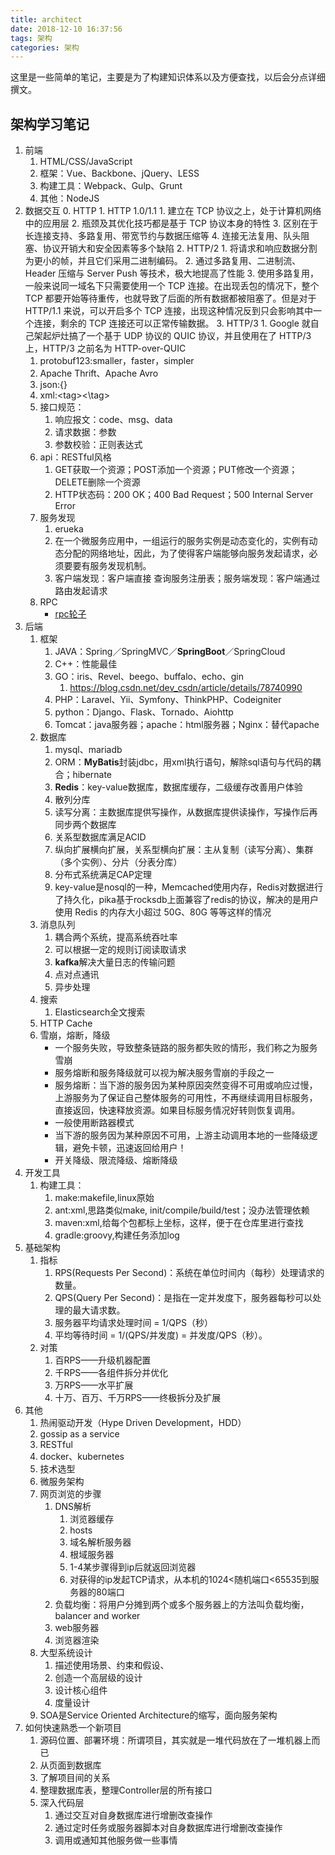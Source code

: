 ```yaml
---
title: architect
date: 2018-12-10 16:37:56
tags: 架构
categories: 架构
---
```

这里是一些简单的笔记，主要是为了构建知识体系以及方便查找，以后会分点详细撰文。

<!-- more -->

## 架构学习笔记

1. 前端
	1. HTML/CSS/JavaScript
	2. 框架：Vue、Backbone、jQuery、LESS
	3. 构建工具：Webpack、Gulp、Grunt
	4. 其他：NodeJS
2. 数据交互
    0. HTTP
        1. HTTP 1.0/1.1
            1. 建立在 TCP 协议之上，处于计算机网络中的应用层
            2. 瓶颈及其优化技巧都是基于 TCP 协议本身的特性
            3. 区别在于长连接支持、多路复用、带宽节约与数据压缩等
            4. 连接无法复用、队头阻塞、协议开销大和安全因素等多个缺陷
        2. HTTP/2
            1. 将请求和响应数据分割为更小的帧，并且它们采用二进制编码。
            2. 通过多路复用、二进制流、Header 压缩与 Server Push 等技术，极大地提高了性能
            3. 使用多路复用，一般来说同一域名下只需要使用一个 TCP 连接。在出现丢包的情况下，整个 TCP 都要开始等待重传，也就导致了后面的所有数据都被阻塞了。但是对于 HTTP/1.1 来说，可以开启多个 TCP 连接，出现这种情况反到只会影响其中一个连接，剩余的 TCP 连接还可以正常传输数据。
        3. HTTP/3
            1. Google 就自己架起炉灶搞了一个基于 UDP 协议的 QUIC 协议，并且使用在了 HTTP/3 上，HTTP/3 之前名为 HTTP-over-QUIC
	1. protobuf123:smaller，faster，simpler
	2. Apache Thrift、Apache Avro
	1. json:{}
	2. xml:<tag\><\tag>
	3. 接口规范：
		1. 响应报文：code、msg、data
		2. 请求数据：参数
		3. 参数校验：正则表达式
	4. api：RESTful风格
		1. GET获取一个资源；POST添加一个资源；PUT修改一个资源；DELETE删除一个资源
		2. HTTP状态码：200 OK；400 Bad Request；500 Internal Server Error
	3. 服务发现
		1. erueka
		1. 在一个微服务应用中，一组运行的服务实例是动态变化的，实例有动态分配的网络地址，因此，为了使得客户端能够向服务发起请求，必须要要有服务发现机制。
		2. 客户端发现：客户端直接	查询服务注册表；服务端发现：客户端通过路由发起请求
	4. RPC
	    - [rpc轮子](http://www.buildupchao.cn/2019/02/01/%E8%AE%BE%E8%AE%A1%E4%B8%80%E4%B8%AA%E5%88%86%E5%B8%83%E5%BC%8FRPC%E6%A1%86%E6%9E%B6/?hmsr=toutiao.io&utm_medium=toutiao.io&utm_source=toutiao.io)
3. 后端
	1. 框架
		1. JAVA：Spring／SpringMVC／**SpringBoot**／SpringCloud
		2. C++：性能最佳
		3. GO：iris、Revel、beego、buffalo、echo、gin
			1. https://blog.csdn.net/dev_csdn/article/details/78740990
		4. PHP：Laravel、Yii、Symfony、ThinkPHP、Codeigniter
		5. python：Django、Flask、Tornado、Aiohttp
		6. Tomcat：java服务器；apache：html服务器；Nginx：替代apache
	2. 数据库
		1. mysql、mariadb
		2. ORM：**MyBatis**封装jdbc，用xml执行语句，解除sql语句与代码的耦合；hibernate
		3. **Redis**：key-value数据库，数据库缓存，二级缓存改善用户体验
		4. 散列分库
		5. 读写分离：主数据库提供写操作，从数据库提供读操作，写操作后再同步两个数据库
		6. 关系型数据库满足ACID
		7. 纵向扩展横向扩展，关系型横向扩展：主从复制（读写分离）、集群（多个实例）、分片（分表分库）
		8. 分布式系统满足CAP定理
		9. key-value是nosql的一种，Memcached使用内存，Redis对数据进行了持久化，pika基于rocksdb上面兼容了redis的协议，解决的是用户使用 Redis 的内存大小超过 50G、80G 等等这样的情况
	4. 消息队列
		1. 耦合两个系统，提高系统吞吐率
		2. 可以根据一定的规则订阅读取请求
		3. **kafka**解决大量日志的传输问题
		4. 点对点通讯
		5. 异步处理
	6. 搜索
		1. Elasticsearch全文搜索
	7. HTTP Cache
	8. 雪崩，熔断，降级
	    - 一个服务失败，导致整条链路的服务都失败的情形，我们称之为服务雪崩
	    - 服务熔断和服务降级就可以视为解决服务雪崩的手段之一
	    - 服务熔断：当下游的服务因为某种原因突然变得不可用或响应过慢，上游服务为了保证自己整体服务的可用性，不再继续调用目标服务，直接返回，快速释放资源。如果目标服务情况好转则恢复调用。
	    - 一般使用断路器模式
	    - 当下游的服务因为某种原因不可用，上游主动调用本地的一些降级逻辑，避免卡顿，迅速返回给用户！
	    - 开关降级、限流降级、熔断降级
8. 开发工具
	1. 构建工具：
		1. make:makefile,linux原始
		2. ant:xml,思路类似make, init/compile/build/test；没办法管理依赖
		3. maven:xml,给每个包都标上坐标，这样，便于在仓库里进行查找
		4. gradle:groovy,构建任务添加log
4. 基础架构
    1. 指标
        1. RPS(Requests Per Second)：系统在单位时间内（每秒）处理请求的数量。  
        2. QPS(Query Per Second)：是指在一定并发度下，服务器每秒可以处理的最大请求数。
        3. 服务器平均请求处理时间 = 1/QPS（秒）
        4. 平均等待时间 = 1/(QPS/并发度) = 并发度/QPS（秒）。
    2. 对策
        1. 百RPS——升级机器配置
        2. 千RPS——各组件拆分并优化
        3. 万RPS——水平扩展
        4. 十万、百万、千万RPS——终极拆分及扩展
5. 其他
	1. 热闹驱动开发（Hype Driven Development，HDD）
	2. gossip as a service
	3. RESTful
	4. docker、kubernetes
	5. 技术选型	
	6. 微服务架构
	7. 网页浏览的步骤
		1. DNS解析
			1. 浏览器缓存
			2. hosts
			3. 域名解析服务器
			4. 根域服务器
			5. 1-4某步骤得到ip后就返回浏览器
			6. 对获得的ip发起TCP请求，从本机的1024<随机端口<65535到服务器的80端口
		2. 负载均衡：将用户分摊到两个或多个服务器上的方法叫负载均衡，balancer and worker
		3. web服务器
		4. 浏览器渲染
	5. 大型系统设计
		1. 描述使用场景、约束和假设、
		2. 创造一个高层级的设计
		3. 设计核心组件
		4. 度量设计
	5. SOA是Service Oriented Architecture的缩写，面向服务架构
6. 如何快速熟悉一个新项目
    1. 源码位置、部署环境：所谓项目，其实就是一堆代码放在了一堆机器上而已
    2. 从页面到数据库
    3. 了解项目间的关系
    4. 整理数据库表，整理Controller层的所有接口
    5. 深入代码层
        1. 通过交互对自身数据库进行增删改查操作
        2. 通过定时任务或服务器脚本对自身数据库进行增删改查操作
        3. 调用或通知其他服务做一些事情
